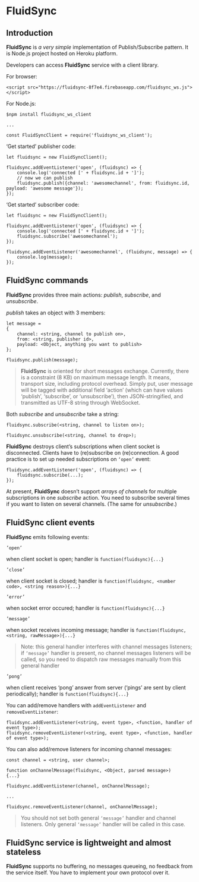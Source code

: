 # FluidSync

## Introduction

**FluidSync** is *a very simple* implementation of Publish/Subscribe pattern. It is Node.js project hosted on Heroku platform.

Developers can access **FluidSync** service with a client library.

For browser:

```
<script src="https://fluidsync-8f7e4.firebaseapp.com/fluidsync_ws.js"></script>
```

For Node.js:

```
$npm install fluidsync_ws_client

... 

const FluidSyncClient = require('fluidsync_ws_client');
```

‘Get started’ publisher code:

```
let fluidsync = new FluidSyncClient();

fluidsync.addEventListener('open', (fluidsync) => {
    console.log('connected [' + fluidsync.id + ']');
    // now we can publish
    fluidsync.publish({channel: 'awesomechannel', from: fluidsync.id, payload: 'awesome message'});
});
```

‘Get started’ subscriber code:

```
let fluidsync = new FluidSyncClient();

fluidsync.addEventListener('open', (fluidsync) => {
    console.log('connected [' + fluidsync.id + ']');               
    fluidsync.subscribe('awesomechannel');
});

fluidsync.addEventListener('awesomechannel', (fluidsync, message) => {
    console.log(message);    
});                      
```

## FluidSync commands

**FluidSync** provides three main actions: *publish*, *subscribe*, and *unsubscribe*.

*publish* takes an object with 3 members:

```
let message = 
{
    channel: <string, channel to publish on>, 
    from: <string, publisher id>, 
    payload: <Object, anything you want to publish>
};

fluidsync.publish(message);
```

> **FluidSync** is oriented for short messages exchange. Currently, there is a constraint (8 KB) on maximum message length. It means, transport size, including protocol overhead. Simply put, user message will be tagged with additional field ‘action’ (which can have values ‘publish’, ‘subscribe’, or ‘unsubscribe’), then JSON-stringified, and transmitted as UTF-8 string through WebSocket.


Both *subscribe* and *unsubscribe* take a string:

```
fluidsync.subscribe(<string, channel to listen on>);

fluidsync.unsubscribe(<string, channel to drop>);
```

**FluidSync** destroys client’s subscriptions when client socket is disconnected. Clients have to (re)subscribe on (re)connection. A good practice is to set up needed subscriptions on `‘open’` event:

```
fluidsync.addEventListener('open', (fluidsync) => {
    fluidsync.subscribe(...);
});
```

At present, **FluidSync** doesn’t support *arrays of channels* for multiple subscriptions in one *subscribe* action. You need to subscribe several times if you want to listen on several channels. (The same for *unsubscribe*.)

## FluidSync client events

**FluidSync** emits following events:

`’open’`

when client socket is open; handler is `function(fluidsync){...}`

`’close’`

when client socket is closed; handler is `function(fluidsync, <number code>, <string reason>){...}`

`’error’`

when socket error occured; handler is `function(fluidsync){...}`

`’message’`

when socket receives incoming message; handler is `function(fluidsync, <string, rawMessage>){...}`

> Note: this general handler interferes with channel messages listeners; if `‘message’` handler is present, no channel messages listeners will be called, so you need to dispatch raw messages manually from this general handler

`’pong’`

when client receives ‘pong’ answer from server (‘pings’ are sent by client periodically); handler is `function(fluidsync){...}`

You can add/remove handlers with `addEventListener` and `removeEventListener`:

```
fluidsync.addEventListener(<string, event type>, <function, handler of event type>);
fluidsync.removeEventListener(<string, event type>, <function, handler of event type>);
```

You can also add/remove listeners for incoming channel messages:

```
const channel = <string, user channel>;

function onChannelMessage(fluidsync, <Object, parsed message>)
{...}

fluidsync.addEventListener(channel, onChannelMessage);

...

fluidsync.removeEventListener(channel, onChannelMessage);
```

> You should not set both general `‘message’` handler and channel listeners. Only general `‘message’` handler will be called in this case.


## FluidSync service is lightweight and almost stateless

**FluidSync** supports no buffering, no messages queueing, no feedback from the service itself. You have to implement your own protocol over it.

